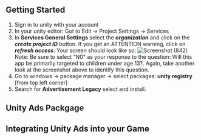 ## Getting Started
1. Sign in to unity with your account
2. In your unity editor: Got to Edit -> Project Settings -> Services
3. In **Services General Settings** select the **_organization_** and click on the **_create project ID_** button. If you get an ATTENTION warning, click on **_refresh access_**. Your screen should look like so:
![Screenshot (842)](https://github.com/justPoly/monetization_project/assets/29443625/777dd74e-ca01-4774-b203-e172241ef497)
Note: Be sure to select "N0" as your response to the question: Will this app be primarily targeted to children under age 13?. Again, take another look at the screenshot above to identify this question.
4. Go to windows -> package manager -> select packages: **unity registry** [from top left corner]
5. Search for **Advertisement Legacy** select and install.

## Unity Ads Packgage
## Integrating Unity Ads into your Game


